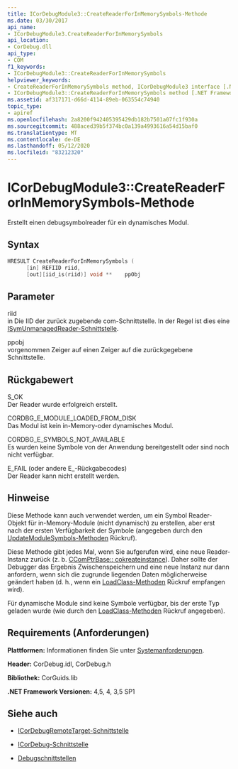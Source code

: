 ```yaml
---
title: ICorDebugModule3::CreateReaderForInMemorySymbols-Methode
ms.date: 03/30/2017
api_name:
- ICorDebugModule3.CreateReaderForInMemorySymbols
api_location:
- CorDebug.dll
api_type:
- COM
f1_keywords:
- ICorDebugModule3::CreateReaderForInMemorySymbols
helpviewer_keywords:
- CreateReaderForInMemorySymbols method, ICorDebugModule3 interface [.NET Framework debugging]
- ICorDebugModule3::CreateReaderForInMemorySymbols method [.NET Framework debugging]
ms.assetid: af317171-d66d-4114-89eb-063554c74940
topic_type:
- apiref
ms.openlocfilehash: 2a8200f942405395429db182b7501a07fc1f930a
ms.sourcegitcommit: 488aced39b5f374bc0a139a4993616a54d15baf0
ms.translationtype: MT
ms.contentlocale: de-DE
ms.lasthandoff: 05/12/2020
ms.locfileid: "83212320"
---
```

# <a name="icordebugmodule3createreaderforinmemorysymbols-method"></a>ICorDebugModule3::CreateReaderForInMemorySymbols-Methode
Erstellt einen debugsymbolreader für ein dynamisches Modul.  
  
## <a name="syntax"></a>Syntax  
  
```cpp  
HRESULT CreateReaderForInMemorySymbols (  
      [in] REFIID riid,  
      [out][iid_is(riid)] void **    ppObj  
```  
  
## <a name="parameters"></a>Parameter  
 riid  
 in Die IID der zurück zugebende com-Schnittstelle. In der Regel ist dies eine [ISymUnmanagedReader-Schnittstelle](../diagnostics/isymunmanagedreader-interface.md).  
  
 ppobj  
 vorgenommen Zeiger auf einen Zeiger auf die zurückgegebene Schnittstelle.  
  
## <a name="return-value"></a>Rückgabewert  
 S_OK  
 Der Reader wurde erfolgreich erstellt.  
  
 CORDBG_E_MODULE_LOADED_FROM_DISK  
 Das Modul ist kein in-Memory-oder dynamisches Modul.  
  
 CORDBG_E_SYMBOLS_NOT_AVAILABLE  
 Es wurden keine Symbole von der Anwendung bereitgestellt oder sind noch nicht verfügbar.  
  
 E_FAIL (oder andere E_-Rückgabecodes)  
 Der Reader kann nicht erstellt werden.  
  
## <a name="remarks"></a>Hinweise  
 Diese Methode kann auch verwendet werden, um ein Symbol Reader-Objekt für in-Memory-Module (nicht dynamisch) zu erstellen, aber erst nach der ersten Verfügbarkeit der Symbole (angegeben durch den [UpdateModuleSymbols-Methoden](icordebugmanagedcallback-updatemodulesymbols-method.md) Rückruf).  
  
 Diese Methode gibt jedes Mal, wenn Sie aufgerufen wird, eine neue Reader-Instanz zurück (z. b. [CComPtrBase:: cokreateinstance](/cpp/atl/reference/ccomptrbase-class#cocreateinstance)). Daher sollte der Debugger das Ergebnis Zwischenspeichern und eine neue Instanz nur dann anfordern, wenn sich die zugrunde liegenden Daten möglicherweise geändert haben (d. h., wenn ein [LoadClass-Methoden](icordebugmanagedcallback-loadclass-method.md) Rückruf empfangen wird).  
  
 Für dynamische Module sind keine Symbole verfügbar, bis der erste Typ geladen wurde (wie durch den [LoadClass-Methoden](icordebugmanagedcallback-loadclass-method.md) Rückruf angegeben).  
  
## <a name="requirements"></a>Requirements (Anforderungen)  
 **Plattformen:** Informationen finden Sie unter [Systemanforderungen](../../get-started/system-requirements.md).  
  
 **Header:** CorDebug.idl, CorDebug.h  
  
 **Bibliothek:** CorGuids.lib  
  
 **.NET Framework Versionen:** 4,5, 4, 3,5 SP1  
  
## <a name="see-also"></a>Siehe auch

- [ICorDebugRemoteTarget-Schnittstelle](icordebugremotetarget-interface.md)
- [ICorDebug-Schnittstelle](icordebug-interface.md)

- [Debugschnittstellen](debugging-interfaces.md)
